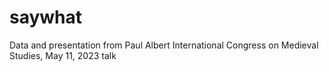 # saywhat
Data and presentation from Paul Albert International Congress on Medieval Studies, May 11, 2023 talk
